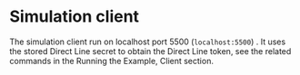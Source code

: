 # Simulation client

The simulation client run on localhost port 5500 (`localhost:5500`) . It uses the stored Direct Line secret to obtain the Direct Line token, see the related commands in the Running the Example, Client section.